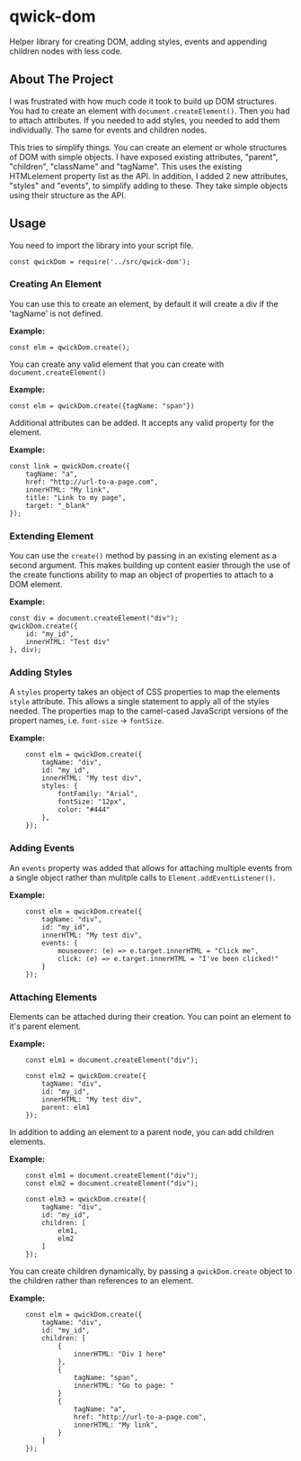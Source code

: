 # qwick-dom
Helper library for creating DOM, adding styles, events and appending children nodes with less code.

## About The Project
I was frustrated with how much code it took to build up DOM structures. You had to create an element with `document.createElement()`. Then you had to attach attributes. If you needed to add styles, you needed to add them individually. The same for events and children nodes.

This tries to simplify things. You can create an element or whole structures of DOM with simple objects. I have exposed existing attributes, "parent", "children", "className" and "tagName". This uses the existing HTMLelement property list as the API. In addition, I added 2 new attributes, "styles" and "events", to simplify adding to these. They take simple objects using their structure as the API.

## Usage
You need to import the library into your script file.

```
const qwickDom = require('../src/qwick-dom');
```

### Creating An Element
You can use this to create an element, by default it will create a div if the 'tagName' is not defined.

**Example:**
```
const elm = qwickDom.create();
```

You can create any valid element that you can create with `document.createElement()`

**Example:**
```
const elm = qwickDom.create({tagName: "span"})
```

Additional attributes can be added. It accepts any valid property for the element.

**Example:**
```
const link = qwickDom.create({
    tagName: "a",
    href: "http://url-to-a-page.com",
    innerHTML: "My link",
    title: "Link to my page",
    target: "_blank"
});
```

### Extending Element
You can use the `create()` method by passing in an existing element as a second argument. This makes building up content easier through the use of the create functions ability to map an object of properties to attach to a DOM element.

**Example:**
```
const div = document.createElement("div");
qwickDom.create({
    id: "my_id",
    innerHTML: "Test div"
}, div);
```

### Adding Styles
A `styles` property takes an object of CSS properties to map the elements `style` attribute. This allows a single statement to apply all of the styles needed. The properties map to the camel-cased JavaScript versions of the propert names, i.e. `font-size` -> `fontSize`.

**Example:**
```
    const elm = qwickDom.create({
        tagName: "div",
        id: "my_id",
        innerHTML: "My test div",
        styles: {
            fontFamily: "Arial",
            fontSize: "12px",
            color: "#444"
        },
    });
```

### Adding Events
An `events` property was added that allows for attaching multiple events from a single object rather than mulitple calls to `Element.addEventListener()`.

**Example:**
```
    const elm = qwickDom.create({
        tagName: "div",
        id: "my_id",
        innerHTML: "My test div",
        events: {
            mouseover: (e) => e.target.innerHTML = "Click me",
            click: (e) => e.target.innerHTML = "I've been clicked!"
        }
    });
```

### Attaching Elements
Elements can be attached during their creation. You can point an element to it's parent element.

**Example:**
```
    const elm1 = document.createElement("div");

    const elm2 = qwickDom.create({
        tagName: "div",
        id: "my_id",
        innerHTML: "My test div",
        parent: elm1
    });
```

In addition to adding an element to a parent node, you can add children elements.

**Example:**
```
    const elm1 = document.createElement("div");
    const elm2 = document.createElement("div");

    const elm3 = qwickDom.create({
        tagName: "div",
        id: "my_id",
        children: [
            elm1,
            elm2
        ]
    });
```

You can create children dynamically, by passing a `qwickDom.create` object to the children rather than references to an element.

**Example:**
```
    const elm = qwickDom.create({
        tagName: "div",
        id: "my_id",
        children: [
            {
                innerHTML: "Div 1 here"
            },
            {
                tagName: "span",
                innerHTML: "Go to page: "
            }
            {
                tagName: "a",
                href: "http://url-to-a-page.com",
                innerHTML: "My link",
            }
        ]
    });
```